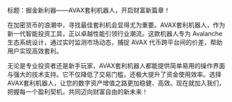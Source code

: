 标题：掘金新利器——AVAX套利机器人，开启财富新篇章！

在加密货币的浪潮中，寻找最佳套利机会显得尤为重要。AVAX套利机器人，作为新一代智能投资工具，正以卓越性能引领行业潮流。这款机器人专为 Avalanche 生态系统设计，通过实时监测市场动态，捕捉 AVAX 代币跨平台间的价差，帮助用户实现高效套利。

无论是专业投资者还是新手玩家，AVAX套利机器人都能提供简单易用的操作界面与强大的技术支持。它不仅降低了交易门槛，还极大提升了资金使用效率。选择AVAX套利机器人，让您的数字资产增值之路更加稳健、高效。现在就加入我们，把握每一个盈利契机，共同迈向财富自由的新未来！